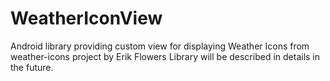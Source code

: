 WeatherIconView
===============================

Android library providing custom view for displaying Weather Icons from weather-icons project by Erik Flowers
Library will be described in details in the future.
